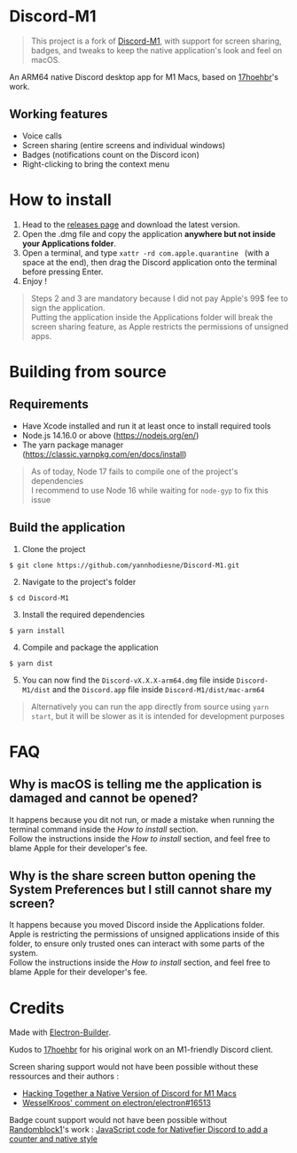 # Discord-M1

> This project is a fork of [Discord-M1](https://github.com/17hoehbr/Discord-M1), with support for screen sharing, badges, and tweaks to keep the native application's look and feel on macOS.

An ARM64 native Discord desktop app for M1 Macs, based on [17hoehbr](https://github.com/17hoehbr)'s work.

## Working features

 - Voice calls
 - Screen sharing (entire screens and individual windows)
 - Badges (notifications count on the Discord icon)
 - Right-clicking to bring the context menu

# How to install

 1. Head to the [releases page](https://github.com/yannhodiesne/Discord-M1/releases) and download the latest version.
 2. Open the .dmg file and copy the application **anywhere but not inside your Applications folder**.
 3. Open a terminal, and type `xattr -rd com.apple.quarantine ` (with a space at the end), then drag the Discord application onto the terminal before pressing Enter.
 4. Enjoy !

> Steps 2 and 3 are mandatory because I did not pay Apple's 99$ fee to sign the application.  
> Putting the application inside the Applications folder will break the screen sharing feature, as Apple restricts the permissions of unsigned apps.

# Building from source

## Requirements

 - Have Xcode installed and run it at least once to install required tools
 - Node.js 14.16.0 or above (https://nodejs.org/en/)
 - The yarn package manager (https://classic.yarnpkg.com/en/docs/install)

> As of today, Node 17 fails to compile one of the project's dependencies  
> I recommend to use Node 16 while waiting for `node-gyp` to fix this issue

## Build the application

1. Clone the project

```$ git clone https://github.com/yannhodiesne/Discord-M1.git```

2. Navigate to the project's folder

```$ cd Discord-M1```

3. Install the required dependencies

```$ yarn install```

4. Compile and package the application

```$ yarn dist```

5. You can now find the `Discord-vX.X.X-arm64.dmg` file inside `Discord-M1/dist` and the `Discord.app` file inside `Discord-M1/dist/mac-arm64`

> Alternatively you can run the app directly from source using `yarn start`, but it will be slower as it is intended for development purposes

# FAQ

## Why is macOS is telling me the application is damaged and cannot be opened?

It happens because you dit not run, or made a mistake when running the terminal command inside the *How to install* section.  
Follow the instructions inside the *How to install* section, and feel free to blame Apple for their developer's fee.

## Why is the share screen button opening the System Preferences but I still cannot share my screen?

It happens because you moved Discord inside the Applications folder.  
Apple is restricting the permissions of unsigned applications inside of this folder, to ensure only trusted ones can interact with some parts of the system.  
Follow the instructions inside the *How to install* section, and feel free to blame Apple for their developer's fee.

# Credits

Made with [Electron-Builder](https://www.electron.build/).

Kudos to [17hoehbr](https://github.com/17hoehbr) for his original work on an M1-friendly Discord client.

Screen sharing support would not have been possible without these ressources and their authors :
 - [Hacking Together a Native Version of Discord for M1 Macs](https://rthr.me/2021/03/discord-native-apple-silicon/)
 - [WesselKroos' comment on electron/electron#16513](https://github.com/electron/electron/issues/16513#issuecomment-602070250)

Badge count support would not have been possible without [Randomblock1](https://gist.github.com/Randomblock1)'s work : [JavaScript code for Nativefier Discord to add a counter and native style](https://gist.github.com/Randomblock1/b8cd3948ce0b4688b874f2643a2a6941)
